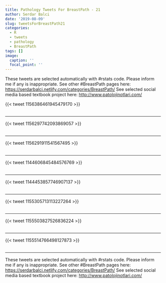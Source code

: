 ```yaml
---
title: Pathology Tweets For BreastPath - 21
author: Serdar Balci
date: '2019-08-09'
slug: tweetsForBreastPath21
categories:
  - R
  - tweets
  - pathology
  - BreastPath
tags: []
image:
  caption: ''
  focal_point: ''
---
```



These tweets are selected automatically with #rstats code. Please inform me if any is inappropriate.
See other #BreastPath pages here: https://serdarbalci.netlify.com/categories/BreastPath/ 
See selected social media based textbook project here: http://www.patolojinotlari.com/

{{< tweet 1156386461945479170 >}}
<br>
<br>
<hr>
{{< tweet 1156297742093869057 >}}
<br>
<br>
<hr>
{{< tweet 1156291911541567495 >}}
<br>
<br>
<hr>
{{< tweet 1144606845484576769 >}}
<br>
<br>
<hr>
{{< tweet 1144453857746907137 >}}
<br>
<br>
<hr>
{{< tweet 1155305713113227264 >}}
<br>
<br>
<hr>
{{< tweet 1155503827526836224 >}}
<br>
<br>
<hr>
{{< tweet 1155514766498127873 >}}
<br>
<br>
<hr>


These tweets are selected automatically with #rstats code. Please inform me if any is inappropriate.
See other #BreastPath pages here: https://serdarbalci.netlify.com/categories/BreastPath/ 
See selected social media based textbook project here: http://www.patolojinotlari.com/
